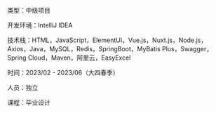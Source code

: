 类型：中级项目

开发环境：IntelliJ IDEA

技术栈：HTML，JavaScript，ElementUI，Vue.js，Nuxt.js，Node.js，Axios，Java，MySQL，Redis，SpringBoot，MyBatis Plus，Swagger，Spring Cloud，Maven，阿里云，EasyExcel

时间：2023/02 - 2023/06（大四春季）

人员：独立

课程：毕业设计
